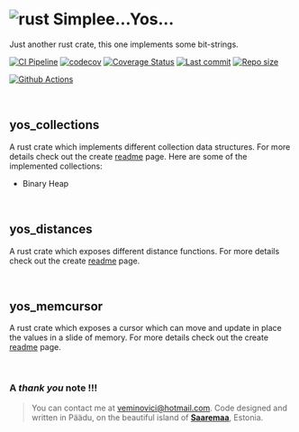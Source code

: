 # ![rust](https://img.shields.io/badge/Rust-000000?style=for-the-badge&logo=rust&logoColor=white) Simplee...Yos... 

Just another rust crate, this one implements some bit-strings.

[![CI Pipeline](https://github.com/veminovici/yos/actions/workflows/ci.yml/badge.svg?branch=main)](https://github.com/veminovici/yos/actions/workflows/ci.yml)
[![codecov](https://codecov.io/gh/veminovici/yos/branch/main/graph/badge.svg?token=1QV7SGC7B7)](https://codecov.io/gh/veminovici/yos)
[![Coverage Status](https://coveralls.io/repos/github/veminovici/yos/badge.svg)](https://coveralls.io/github/veminovici/yos)
[![Last commit](https://img.shields.io/github/last-commit/veminovici/yos)](https://github.com/veminovici/yos)
[![Repo size](https://img.shields.io/github/repo-size/veminovici/yos)](https://github.com/veminovici/yos)

[![Github Actions](https://buildstats.info/github/chart/veminovici/yos)](https://github.com/veminovici/yos)

</br>

## yos_collections
A rust crate which implements different collection data structures.
For more details check out the create [readme](https://github.com/veminovici/yos/blob/main/yos-collections/README.md) page.
Here are some of the implemented collections:
- Binary Heap

</br>

## yos_distances
A rust crate which exposes different distance functions.
For more details check out the create [readme](https://github.com/veminovici/yos/blob/main/yos-distances/README.md) page.

</br>

## yos_memcursor
A rust crate which exposes a cursor which can move and update in place the values in a slide of memory.
For more details check out the create [readme](https://github.com/veminovici/yos/blob/main/yos-memcursor/README.md) page.

</br>

### A *thank you* note !!!

> You can contact me at veminovici@hotmail.com. Code designed and written in Päädu, on the beautiful island of [**Saaremaa**](https://goo.gl/maps/DmB9ewY2R3sPGFnTA), Estonia.
